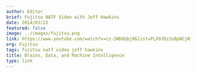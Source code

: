 ```yaml
---
author: Editor
brief: Fujitsu NATF Video with Jeff Hawkins
date: 2014/01/22
featured: false
image: ../images/fujitsu.png
link: https://www.youtube.com/watch?v=cz-3WDdqbj0&list=PLX9JDz3uBpNCjNfq20KOCvsP6szY94r2e
org: Fujitsu
tags: fujitsu natf video jeff hawkins
title: Brains, Data, and Machine Intelligence
type: link
---
```

